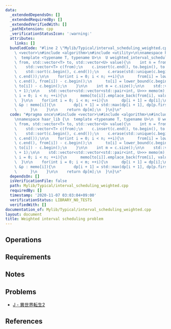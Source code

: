 ```yaml
---
data:
  _extendedDependsOn: []
  _extendedRequiredBy: []
  _extendedVerifiedWith: []
  _pathExtension: cpp
  _verificationStatusIcon: ':warning:'
  attributes:
    links: []
  bundledCode: "#line 2 \"Mylib/Typical/interval_scheduling_weighted.cpp\"\n#include\
    \ <vector>\n#include <algorithm>\n#include <utility>\n\nnamespace haar_lib {\n\
    \  template <typename T, typename U>\n  U weighted_interval_scheduling(std::vector<T>\
    \ from, std::vector<T> to, std::vector<U> value){\n    int n = from.size();\n\n\
    \    std::vector<T> c(from);\n    c.insert(c.end(), to.begin(), to.end());\n\n\
    \    std::sort(c.begin(), c.end());\n    c.erase(std::unique(c.begin(), c.end()),\
    \ c.end());\n\n    for(int i = 0; i < n; ++i){\n      from[i] = lower_bound(c.begin(),\
    \ c.end(), from[i]) - c.begin();\n      to[i] = lower_bound(c.begin(), c.end(),\
    \ to[i]) - c.begin();\n    }\n\n    int m = c.size();\n\n    std::vector<U> dp(m\
    \ + 1);\n\n    std::vector<std::vector<std::pair<int, U>>> memo(m);\n    for(int\
    \ i = 0; i < n; ++i){\n      memo[to[i]].emplace_back(from[i], value[i]);\n  \
    \  }\n\n    for(int i = 0; i < m; ++i){\n      dp[i + 1] = dp[i];\n\n      for(auto\
    \ &p : memo[i]){\n        dp[i + 1] = std::max(dp[i + 1], dp[p.first] + p.second);\n\
    \      }\n    }\n\n    return dp[m];\n  }\n}\n"
  code: "#pragma once\n#include <vector>\n#include <algorithm>\n#include <utility>\n\
    \nnamespace haar_lib {\n  template <typename T, typename U>\n  U weighted_interval_scheduling(std::vector<T>\
    \ from, std::vector<T> to, std::vector<U> value){\n    int n = from.size();\n\n\
    \    std::vector<T> c(from);\n    c.insert(c.end(), to.begin(), to.end());\n\n\
    \    std::sort(c.begin(), c.end());\n    c.erase(std::unique(c.begin(), c.end()),\
    \ c.end());\n\n    for(int i = 0; i < n; ++i){\n      from[i] = lower_bound(c.begin(),\
    \ c.end(), from[i]) - c.begin();\n      to[i] = lower_bound(c.begin(), c.end(),\
    \ to[i]) - c.begin();\n    }\n\n    int m = c.size();\n\n    std::vector<U> dp(m\
    \ + 1);\n\n    std::vector<std::vector<std::pair<int, U>>> memo(m);\n    for(int\
    \ i = 0; i < n; ++i){\n      memo[to[i]].emplace_back(from[i], value[i]);\n  \
    \  }\n\n    for(int i = 0; i < m; ++i){\n      dp[i + 1] = dp[i];\n\n      for(auto\
    \ &p : memo[i]){\n        dp[i + 1] = std::max(dp[i + 1], dp[p.first] + p.second);\n\
    \      }\n    }\n\n    return dp[m];\n  }\n}\n"
  dependsOn: []
  isVerificationFile: false
  path: Mylib/Typical/interval_scheduling_weighted.cpp
  requiredBy: []
  timestamp: '2020-11-07 03:03:04+09:00'
  verificationStatus: LIBRARY_NO_TESTS
  verifiedWith: []
documentation_of: Mylib/Typical/interval_scheduling_weighted.cpp
layout: document
title: Weighted interval scheduling problem
---
```


## Operations

## Requirements

## Notes

## Problems

- [J - 異世界転生2](https://www.hackerrank.com/contests/kodamanwithothers/challenges/2-82/problem)

## References
